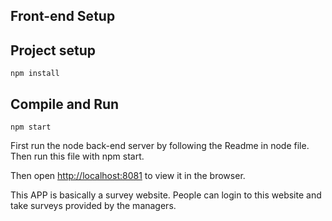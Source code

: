 ## Front-end Setup

## Project setup

```
npm install

```

## Compile and Run
```
npm start

```
First run the node back-end server by following the Readme in node file.
Then run this file with npm start.

Then open [http://localhost:8081](http://localhost:8081) to view it in the browser.

This APP is basically a survey website. People can login to this website and take surveys provided by the managers. 
